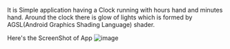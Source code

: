 It is Simple application having a Clock running with hours hand and minutes hand.
Around the clock there is glow of lights which is formed by AGSL(Android Graphics Shading Language) shader.

Here's the ScreenShot of App
![image](https://github.com/user-attachments/assets/c2e6575d-e21a-47cb-b2cb-3341a319d016)
